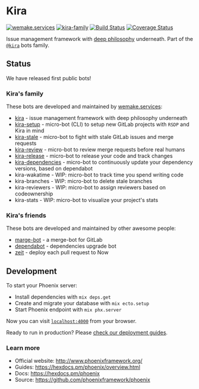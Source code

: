 # Kira

[![wemake.services](https://img.shields.io/badge/%20-wemake.services-green.svg?label=%20&logo=data%3Aimage%2Fpng%3Bbase64%2CiVBORw0KGgoAAAANSUhEUgAAABAAAAAQCAMAAAAoLQ9TAAAABGdBTUEAALGPC%2FxhBQAAAAFzUkdCAK7OHOkAAAAbUExURQAAAAAAAAAAAAAAAAAAAAAAAAAAAAAAAP%2F%2F%2F5TvxDIAAAAIdFJOUwAjRA8xXANAL%2Bv0SAAAADNJREFUGNNjYCAIOJjRBdBFWMkVQeGzcHAwksJnAPPZGOGAASzPzAEHEGVsLExQwE7YswCb7AFZSF3bbAAAAABJRU5ErkJggg%3D%3D)](https://wemake.services)
[![kira-family](https://img.shields.io/badge/kira-family-pink.svg)](https://github.com/wemake-services/kira)
[![Build Status](https://travis-ci.org/wemake-services/kira.svg?branch=master)](https://travis-ci.org/wemake-services/kira)
[![Coverage Status](https://coveralls.io/repos/github/wemake-services/kira/badge.svg?branch=master)](https://coveralls.io/github/wemake-services/kira?branch=master)

Issue management framework with [deep philosophy](https://wemake.services/meta/) underneath.
Part of the [`@kira`](https://github.com/wemake-services/kira) bots family.


## Status

We have released first public bots!

### Kira's family

These bots are developed and maintained by [wemake.services](https://wemake-services):

- [kira](https://github.com/wemake-services/kira) - issue management framework with deep philosophy underneath
- [kira-setup](https://github.com/wemake-services/kira-setup) - micro-bot (CLI) to setup new GitLab projects with `RSDP` and Kira in mind
- [kira-stale](https://github.com/wemake-services/kira-stale) - micro-bot to fight with stale GitLab issues and merge requests
- [kira-review](https://github.com/wemake-services/kira-review) - micro-bot to review merge requests before real humans
- [kira-release](https://github.com/wemake-services/kira-release) - micro-bot to release your code and track changes
- [kira-dependencies](https://github.com/wemake-services/kira-dependencies) - micro-bot to continuously update your dependency versions, based on dependabot
- kira-wakatime - WIP: micro-bot to track time you spend writing code
- kira-branches - WIP: micro-bot to delete stale branches
- kira-reviewers - WIP: micro-bot to assign reviewers based on codeownership
- kira-stats - WIP: micro-bot to visualize your project's stats

### Kira's friends

These bots are developed and maintained by other awesome people:

- [marge-bot](https://github.com/smarkets/marge-bot) - a merge-bot for GitLab
- [dependabot](https://github.com/dependabot/dependabot-script) - dependencies upgrade bot
- [zeit](https://zeit.co/docs/v2/integrations/now-for-gitlab) - deploy each pull request to Now

## Development

To start your Phoenix server:

  * Install dependencies with `mix deps.get`
  * Create and migrate your database with `mix ecto.setup`
  * Start Phoenix endpoint with `mix phx.server`

Now you can visit [`localhost:4000`](http://localhost:4000) from your browser.

Ready to run in production? Please [check our deployment guides](https://hexdocs.pm/phoenix/deployment.html).

### Learn more

  * Official website: http://www.phoenixframework.org/
  * Guides: https://hexdocs.pm/phoenix/overview.html
  * Docs: https://hexdocs.pm/phoenix
  * Source: https://github.com/phoenixframework/phoenix

